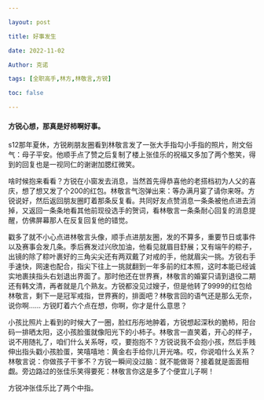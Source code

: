 ```yaml
---

layout: post

title: 好事发生

date: 2022-11-02

Author: 克诺

tags: [全职高手,林方,林敬言,方锐]

toc: false

---
```


#### 方锐心想，那真是好柿啊好事。

s12那年夏休，方锐刷朋友圈看到林敬言发了一张大手指勾小手指的照片，附文俗气：母子平安。他顺手点了赞之后复制了楼上张佳乐的祝福又多加了两个憨笑，得到的回复也是一视同仁的谢谢加腮红微笑。

啥时候抱来看看？方锐在小窗发去消息，当然首先得恭喜他的老搭档初为人父的喜庆，想了想又发了个200的红包。林敬言气泡弹出来：等办满月宴了请你来呀。方锐说好，然后返回朋友圈盯着那条反复看。共同好友点赞消息一条条被他点进去消掉，又返回一条条地看其他前现役选手的贺词，看林敬言一条条耐心回复的消息提醒，仿佛屏幕那人在反复回复他的错觉。

戳多了就不小心点进林敬言头像，顺手点进朋友圈，发的不算多，重要节日或事件以及赛事会发几条。季后赛发过兴欣加油，他看见就眉目舒展；又有端午的粽子，出镜的除了粽叶裹好的三角尖尖还有两双戴了对戒的手，他就眉尖一挑。方锐右手手速快，网速也配合，指尖下往上一挑就翻到一年多前的红本照，这时本能已经诚实地裹挟指头右划退出界面了。那时他还在世界赛，林敬言的婚宴只请到退役二期还有韩文清，再者就是几个熟友。方锐都没见过嫂子，但是他转了9999的红包给林敬言，剩下一是冠军戒指，世界赛的，排面吧？林敬言回的语气还是那么无奈，说你啊…… 方锐盯着六个点在想，你啊，你才是什么意思？

小孩比照片上看到的时候大了一圈，脸红彤彤地肿着，方锐想起深秋的脆柿，阳台码一排晒太阳，这小孩脸蛋就像阳光下的小柿子。林敬言一直笑着，开心的样子，说不用随礼了，咱们什么关系呀，哎，要抱抱不？方锐说我不会抱小孩，然后手贱伸出指头戳小孩脸蛋，笑嘻嘻地：黄金右手给你儿开光咯。哎，你说咱什么关系？林敬言说：你做孩子干爹不？方锐一瞬间没过脑：就不能做哥？接着就是面面相觑。旁边路过的张佳乐笑得要死：林敬言你这是多了个便宜儿子啊！

方锐冲张佳乐比了两个中指。

